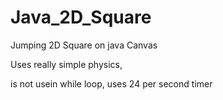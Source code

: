 # Java_2D_Square
Jumping 2D Square on java Canvas

Uses really simple physics,

is not usein while loop, uses 24 per second timer
